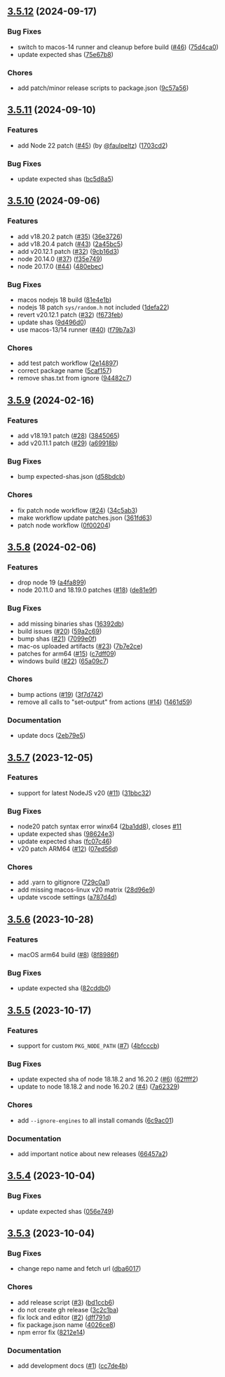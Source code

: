 ## [3.5.12](https://github.com/yao-pkg/pkg-fetch/compare/v3.5.11...v3.5.12) (2024-09-17)

### Bug Fixes

- switch to macos-14 runner and cleanup before build ([#46](https://github.com/yao-pkg/pkg-fetch/issues/46)) ([75d4ca0](https://github.com/yao-pkg/pkg-fetch/commit/75d4ca09c874b3c8785a966b8f5ba235c3c9fcd8))
- update expected shas ([75e67b8](https://github.com/yao-pkg/pkg-fetch/commit/75e67b8214327dd0a24cf4c4bea8c93ddfd254b7))

### Chores

- add patch/minor release scripts to package.json ([9c57a56](https://github.com/yao-pkg/pkg-fetch/commit/9c57a567c55566d22b2aac281d0e51cda9000dfe))

## [3.5.11](https://github.com/yao-pkg/pkg-fetch/compare/v3.5.10...v3.5.11) (2024-09-10)

### Features

- add Node 22 patch ([#45](https://github.com/yao-pkg/pkg-fetch/issues/45)) (by [@faulpeltz](https://github.com/faulpeltz)) ([1703cd2](https://github.com/yao-pkg/pkg-fetch/commit/1703cd2f284455c4316a44496537915f532ebd29))

### Bug Fixes

- update expected shas ([bc5d8a5](https://github.com/yao-pkg/pkg-fetch/commit/bc5d8a545c4f8b09718754bd6f8cc5c9902b9e15))

## [3.5.10](https://github.com/yao-pkg/pkg-fetch/compare/v3.5.9...v3.5.10) (2024-09-06)

### Features

- add v18.20.2 patch ([#35](https://github.com/yao-pkg/pkg-fetch/issues/35)) ([36e3726](https://github.com/yao-pkg/pkg-fetch/commit/36e37262893aa1a698a150d0e6f235cec972f41e))
- add v18.20.4 patch ([#43](https://github.com/yao-pkg/pkg-fetch/issues/43)) ([2a45bc5](https://github.com/yao-pkg/pkg-fetch/commit/2a45bc5b3db6bcf37bf136175008eebaa23bf781))
- add v20.12.1 patch ([#32](https://github.com/yao-pkg/pkg-fetch/issues/32)) ([9cb16d3](https://github.com/yao-pkg/pkg-fetch/commit/9cb16d361670b5bd5dfff6db27a20b003095f996))
- node 20.14.0 ([#37](https://github.com/yao-pkg/pkg-fetch/issues/37)) ([f35e749](https://github.com/yao-pkg/pkg-fetch/commit/f35e749bcaff95d1262d6303fdfba564f32383be))
- node 20.17.0 ([#44](https://github.com/yao-pkg/pkg-fetch/issues/44)) ([480ebec](https://github.com/yao-pkg/pkg-fetch/commit/480ebec19a69dc1d30dff01a880b206f8a7b68ef))

### Bug Fixes

- macos nodejs 18 build ([81e4e1b](https://github.com/yao-pkg/pkg-fetch/commit/81e4e1b6d68df3ce08049871b0b4134f1e028c91))
- nodejs 18 patch `sys/random.h` not included ([1defa22](https://github.com/yao-pkg/pkg-fetch/commit/1defa22a8b1f5b70fa78cb870a09a69337b78621))
- revert v20.12.1 patch ([#32](https://github.com/yao-pkg/pkg-fetch/issues/32)) ([f673feb](https://github.com/yao-pkg/pkg-fetch/commit/f673feb48bff7c5b7e8fd733337e09cebb369e31))
- update shas ([9d496d0](https://github.com/yao-pkg/pkg-fetch/commit/9d496d0eb888283ddc722244315d116e5af80f3d))
- use macos-13/14 runner ([#40](https://github.com/yao-pkg/pkg-fetch/issues/40)) ([f79b7a3](https://github.com/yao-pkg/pkg-fetch/commit/f79b7a3585146d5228734bc405cf3d1a0b744a34))

### Chores

- add test patch workflow ([2e14897](https://github.com/yao-pkg/pkg-fetch/commit/2e148971aa9f0c951097646548c53f898e209bfb))
- correct package name ([5caf157](https://github.com/yao-pkg/pkg-fetch/commit/5caf157a9ea33383da8df8af4818b23afd0a3f4a))
- remove shas.txt from ignore ([94482c7](https://github.com/yao-pkg/pkg-fetch/commit/94482c7c3a8d90f540a5ed3e39afb6e138955c9b))

## [3.5.9](https://github.com/yao-pkg/pkg-fetch/compare/v3.5.8...v3.5.9) (2024-02-16)

### Features

- add v18.19.1 patch ([#28](https://github.com/yao-pkg/pkg-fetch/issues/28)) ([3845065](https://github.com/yao-pkg/pkg-fetch/commit/3845065386ba99dc30ff731f2f9a6d49b210e50f))
- add v20.11.1 patch ([#29](https://github.com/yao-pkg/pkg-fetch/issues/29)) ([a69918b](https://github.com/yao-pkg/pkg-fetch/commit/a69918b166b5b32be4e74cff96b7be066d87988d))

### Bug Fixes

- bump expected-shas.json ([d58bdcb](https://github.com/yao-pkg/pkg-fetch/commit/d58bdcb96cdc293ca77ce73a1340e63918429b51))

### Chores

- fix patch node workflow ([#24](https://github.com/yao-pkg/pkg-fetch/issues/24)) ([34c5ab3](https://github.com/yao-pkg/pkg-fetch/commit/34c5ab30bb0e35ca1190dbe1749cb39918a6f829))
- make workflow update patches.json ([361fd63](https://github.com/yao-pkg/pkg-fetch/commit/361fd63e7193ee42ff9d51f9228e47db5bc03c9d))
- patch node workflow ([0f00204](https://github.com/yao-pkg/pkg-fetch/commit/0f0020420ea60924fd1f05af64ae215c37396930))

## [3.5.8](https://github.com/yao-pkg/pkg-fetch/compare/v3.5.7...v3.5.8) (2024-02-06)

### Features

- drop node 19 ([a4fa899](https://github.com/yao-pkg/pkg-fetch/commit/a4fa8992a08bb2c597ac6222063a6f023f6fc07e))
- node 20.11.0 and 18.19.0 patches ([#18](https://github.com/yao-pkg/pkg-fetch/issues/18)) ([de81e9f](https://github.com/yao-pkg/pkg-fetch/commit/de81e9f50c7e5c6c796762503cef8c3dc66fbffe))

### Bug Fixes

- add missing binaries shas ([16392db](https://github.com/yao-pkg/pkg-fetch/commit/16392dbfc1f0a9b559c323c9986f84f646b9113f))
- build issues ([#20](https://github.com/yao-pkg/pkg-fetch/issues/20)) ([59a2c69](https://github.com/yao-pkg/pkg-fetch/commit/59a2c69e8d8d544a5711ab0fe09a08ba9d040327))
- bump shas ([#21](https://github.com/yao-pkg/pkg-fetch/issues/21)) ([7099e0f](https://github.com/yao-pkg/pkg-fetch/commit/7099e0f006f025cc89a0004f85f04841be9541d6))
- mac-os uploaded artifacts ([#23](https://github.com/yao-pkg/pkg-fetch/issues/23)) ([7b7e2ce](https://github.com/yao-pkg/pkg-fetch/commit/7b7e2ce56ecbf923fe843958ad9ff160389a69ea))
- patches for arm64 ([#15](https://github.com/yao-pkg/pkg-fetch/issues/15)) ([c7dff09](https://github.com/yao-pkg/pkg-fetch/commit/c7dff099190a393a27f24880b154dbc87acb2ede))
- windows build ([#22](https://github.com/yao-pkg/pkg-fetch/issues/22)) ([65a09c7](https://github.com/yao-pkg/pkg-fetch/commit/65a09c7458cdf33c399e4c0f0628e015495ce39e))

### Chores

- bump actions ([#19](https://github.com/yao-pkg/pkg-fetch/issues/19)) ([3f7d742](https://github.com/yao-pkg/pkg-fetch/commit/3f7d742305cd83badc9ea03dbba517c8fad23ba4))
- remove all calls to "set-output" from actions ([#14](https://github.com/yao-pkg/pkg-fetch/issues/14)) ([1461d59](https://github.com/yao-pkg/pkg-fetch/commit/1461d596fac6e86334694ef4440ea1d966380e67))

### Documentation

- update docs ([2eb79e5](https://github.com/yao-pkg/pkg-fetch/commit/2eb79e529f4f9574030afd4cc2e7c505b38bdc52))

## [3.5.7](https://github.com/yao-pkg/pkg-fetch/compare/v3.5.6...v3.5.7) (2023-12-05)

### Features

- support for latest NodeJS v20 ([#11](https://github.com/yao-pkg/pkg-fetch/issues/11)) ([31bbc32](https://github.com/yao-pkg/pkg-fetch/commit/31bbc321666278877749d6023d259cd0ab50675a))

### Bug Fixes

- node20 patch syntax error winx64 ([2ba1dd8](https://github.com/yao-pkg/pkg-fetch/commit/2ba1dd8939764330e0f373ce38efc68d6e890ed9)), closes [#11](https://github.com/yao-pkg/pkg-fetch/issues/11)
- update expected shas ([98624e3](https://github.com/yao-pkg/pkg-fetch/commit/98624e3a522401962b496dc6e682c75d986b4e1d))
- update expected shas ([fc07c46](https://github.com/yao-pkg/pkg-fetch/commit/fc07c4659546849a57de06cdf91599cb9f7c9c6b))
- v20 patch ARM64 ([#12](https://github.com/yao-pkg/pkg-fetch/issues/12)) ([07ed56d](https://github.com/yao-pkg/pkg-fetch/commit/07ed56d3e3b45f233b3ef4e92d3458c4eb32e1d9))

### Chores

- add .yarn to gitignore ([729c0a1](https://github.com/yao-pkg/pkg-fetch/commit/729c0a1871a7d70843cbc5ad9fd70c08c4c2757d))
- add missing macos-linux v20 matrix ([28d96e9](https://github.com/yao-pkg/pkg-fetch/commit/28d96e99af719107d3ee4211d987a6f0e8dd9800))
- update vscode settings ([a787d4d](https://github.com/yao-pkg/pkg-fetch/commit/a787d4d7bb071419394d917f94677bfc6249c720))

## [3.5.6](https://github.com/yao-pkg/pkg-fetch/compare/v3.5.5...v3.5.6) (2023-10-28)

### Features

- macOS arm64 build ([#8](https://github.com/yao-pkg/pkg-fetch/issues/8)) ([8f8986f](https://github.com/yao-pkg/pkg-fetch/commit/8f8986f0daea763e1ec0b2d3238f5acfd77b0f28))

### Bug Fixes

- update expected sha ([82cddb0](https://github.com/yao-pkg/pkg-fetch/commit/82cddb03df6723fccb2102efa68ea4e6c232ae97))

## [3.5.5](https://github.com/yao-pkg/pkg-fetch/compare/v3.5.4...v3.5.5) (2023-10-17)

### Features

- support for custom `PKG_NODE_PATH` ([#7](https://github.com/yao-pkg/pkg-fetch/issues/7)) ([4bfcccb](https://github.com/yao-pkg/pkg-fetch/commit/4bfcccb9af1b600cb47509d8eef90efe9d2c84c7))

### Bug Fixes

- update expected sha of node 18.18.2 and 16.20.2 ([#6](https://github.com/yao-pkg/pkg-fetch/issues/6)) ([62ffff2](https://github.com/yao-pkg/pkg-fetch/commit/62ffff231b2f12b886c4d420f999d238fce4c655))
- update to node 18.18.2 and node 16.20.2 ([#4](https://github.com/yao-pkg/pkg-fetch/issues/4)) ([7a62329](https://github.com/yao-pkg/pkg-fetch/commit/7a6232968d8431f162052d60ba23140a1ed761a0))

### Chores

- add `--ignore-engines` to all install comands ([6c9ac01](https://github.com/yao-pkg/pkg-fetch/commit/6c9ac01407e36fa6bdcdb0376e481bd97f392778))

### Documentation

- add important notice about new releases ([66457a2](https://github.com/yao-pkg/pkg-fetch/commit/66457a27f85d2fe8563f7b86b36ee7bfd41ba28a))

## [3.5.4](https://github.com/yao-pkg/pkg-fetch/compare/v3.5.3...v3.5.4) (2023-10-04)

### Bug Fixes

- update expected shas ([056e749](https://github.com/yao-pkg/pkg-fetch/commit/056e7497a4e46162101d36428977a48c09cfe10b))

## [3.5.3](https://github.com/yao-pkg/pkg-fetch/compare/v3.5.2...v3.5.3) (2023-10-04)

### Bug Fixes

- change repo name and fetch url ([dba6017](https://github.com/yao-pkg/pkg-fetch/commit/dba60177fd822a413df0ba32d952e4773d9c6603))

### Chores

- add release script ([#3](https://github.com/yao-pkg/pkg-fetch/issues/3)) ([bd1ccb6](https://github.com/yao-pkg/pkg-fetch/commit/bd1ccb659b6e6281f6343f5c21b86d686a077bcd))
- do not create gh release ([3c2c1ba](https://github.com/yao-pkg/pkg-fetch/commit/3c2c1baab883c590429170e4d51cd1a376e8f785))
- fix lock and editor ([#2](https://github.com/yao-pkg/pkg-fetch/issues/2)) ([dff791d](https://github.com/yao-pkg/pkg-fetch/commit/dff791d7819ec32d9c1ff90023ab385c6dcc946b))
- fix package.json name ([4026ce8](https://github.com/yao-pkg/pkg-fetch/commit/4026ce8ed526ecb6f10b04f31d558fe18e4b3a93))
- npm error fix ([8212e14](https://github.com/yao-pkg/pkg-fetch/commit/8212e14d70346930f033240001b2ba02a53eaeb8))

### Documentation

- add development docs ([#1](https://github.com/yao-pkg/pkg-fetch/issues/1)) ([cc7de4b](https://github.com/yao-pkg/pkg-fetch/commit/cc7de4bd54ea474be70aa66dd332a0fdd198abf1))
